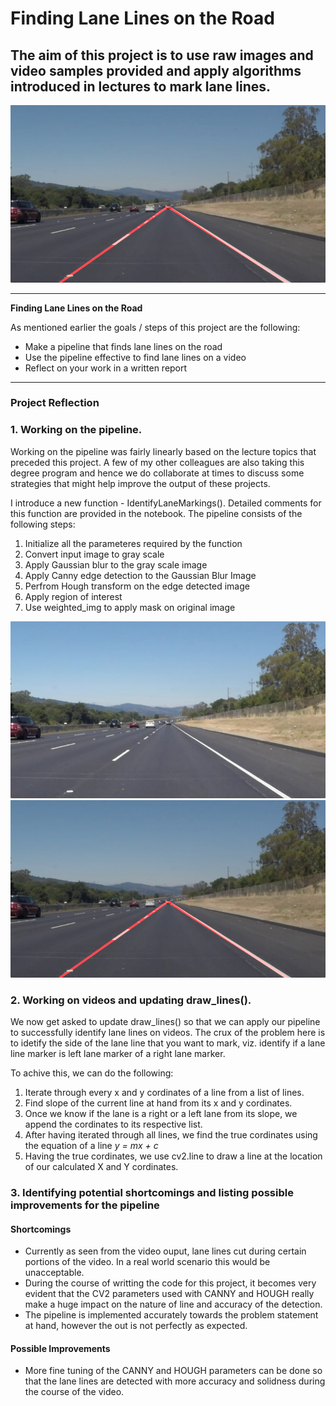 # **Finding Lane Lines on the Road** 

## The aim of this project is to use raw images and video samples provided and apply algorithms introduced in lectures to mark lane lines.

[![IMAGE ALT TEXT](./test_images_output/solidWhiteRight.jpg)](https://youtu.be/B00_UafkUeI "Project Output")

---

**Finding Lane Lines on the Road**

As mentioned earlier the goals / steps of this project are the following:
* Make a pipeline that finds lane lines on the road
* Use the pipeline effective to find lane lines on a video
* Reflect on your work in a written report

---

### Project Reflection

### 1. Working on the pipeline.

Working on the pipeline was fairly linearly based on the lecture topics that preceded this project. A few of my other colleagues are also taking this degree program and hence we do collaborate at times to discuss some strategies that might help improve the output of these projects.

I introduce a new function - IdentifyLaneMarkings(). Detailed comments for this function are provided in the notebook. The pipeline consists of the following steps:

1. Initialize all the parameteres required by the function
2. Convert input image to gray scale
3. Apply Gaussian blur to the gray scale image
4. Apply Canny edge detection to the Gaussian Blur Image
5. Perfrom Hough transform on the edge detected image
6. Apply region of interest
7. Use weighted_img to apply mask on original image

![alt-text-1](./test_images/solidWhiteRight.jpg "Sample Image") ![alt-text-2](./test_images_output/solidWhiteRight.jpg "Output Image")

### 2. Working on videos and updating draw_lines().

We now get asked to update draw_lines() so that we can apply our pipeline to successfully identify lane lines on videos.
The crux of the problem here is to idetify the side of the lane line that you want to mark, viz. identify if a lane line marker is left lane marker of a right lane marker.

To achive this, we can do the following:
1. Iterate through every x and y cordinates of a line from a list of lines.
2. Find slope of the current line at hand from its x and y cordinates.
3. Once we know if the lane is a right or a left lane from its slope, we append the cordinates to its respective list.
4. After having iterated through all lines, we find the true cordinates using the equation of a line *y = mx + c*
5. Having the true cordinates, we use cv2.line to draw a line at the location of our calculated X and Y cordinates.

### 3. Identifying potential shortcomings and listing possible improvements for the pipeline

#### Shortcomings
* Currently as seen from the video ouput, lane lines cut during certain portions of the video. In a real world scenario this would be unacceptable.
* During the course of writting the code for this project, it becomes very evident that the CV2 parameters used with CANNY and HOUGH really make a huge impact on the nature of line and accuracy of the detection.
* The pipeline is implemented accurately towards the problem statement at hand, however the out is not perfectly as expected.

#### Possible Improvements
* More fine tuning of the CANNY and HOUGH parameters can be done so that the lane lines are detected with more accuracy and solidness during the course of the video.